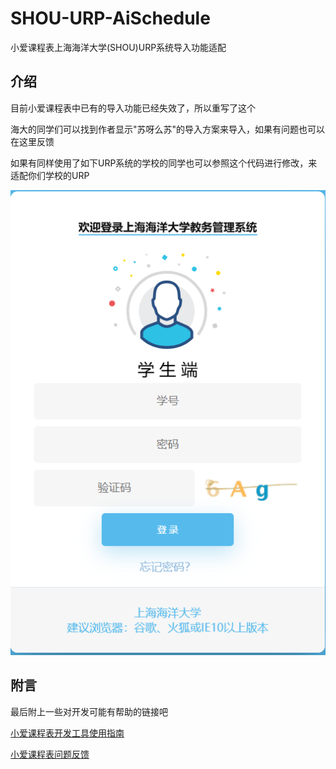 # SHOU-URP-AiSchedule
小爱课程表上海海洋大学(SHOU)URP系统导入功能适配

## 介绍

目前小爱课程表中已有的导入功能已经失效了，所以重写了这个

海大的同学们可以找到作者显示"苏呀么苏"的导入方案来导入，如果有问题也可以在这里反馈

如果有同样使用了如下URP系统的学校的同学也可以参照这个代码进行修改，来适配你们学校的URP

![URP](https://github.com/WenqiOfficial/SHOU-URP-AiSchedule/blob/928f872be87c0600ce1b246bfce0d34e1db04a7f/.repo/urp-screenshot.png)

## 附言

最后附上一些对开发可能有帮助的链接吧

[小爱课程表开发工具使用指南](https://open-schedule-prod.ai.xiaomi.com/docs/#/help/)

[小爱课程表问题反馈](https://support.qq.com/products/291298)
